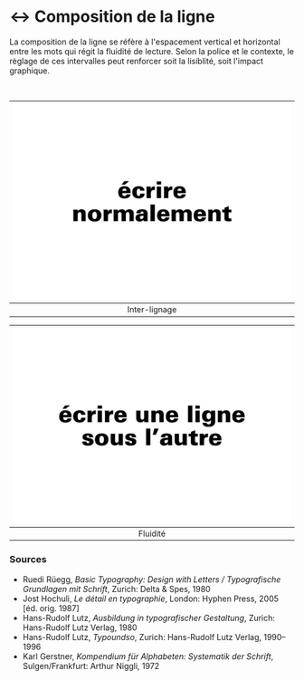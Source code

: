 # ↔️ Composition de la ligne

La composition de la ligne se réfère à l'espacement vertical et horizontal entre les mots qui régit la fluidité de lecture. Selon la police et le contexte, le règlage de ces intervalles peut renforcer soit la lisiblité, soit l'impact graphique.
  
&nbsp;

|![](links/0-Ligne12.gif) |
|:---:|
| Inter-lignage | 

|![](links/0-Ligne20.gif) |
|:---:|
| Fluidité |



### Sources

- Ruedi Rüegg, *Basic Typography: Design with Letters / Typografische Grundlagen mit Schrift*, Zurich: Delta & Spes, 1980  
- Jost Hochuli, *Le détail en typographie*, London: Hyphen Press, 2005 [éd. orig. 1987]  
- Hans-Rudolf Lutz, *Ausbildung in typografischer Gestaltung*, Zurich: Hans-Rudolf Lutz Verlag, 1980  
- Hans-Rudolf Lutz, *Typoundso*, Zurich: Hans-Rudolf Lutz Verlag, 1990–1996  
- Karl Gerstner, *Kompendium für Alphabeten: Systematik der Schrift*, Sulgen/Frankfurt: Arthur Niggli, 1972  

<!-- - **Prénom Nom**  
  *Titre*, 0000 -->

<!-- [^1]: Adrian Frutiger, *Type, Sign, Symbol*, 1980 -->

